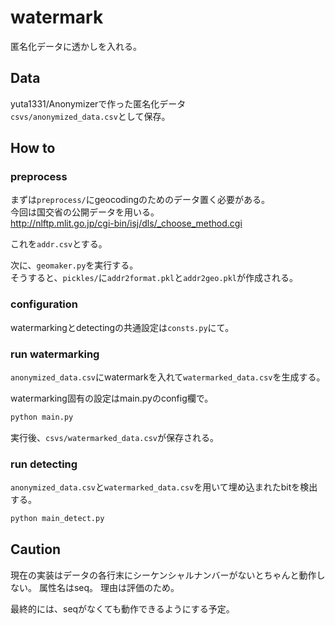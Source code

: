 # watermark
匿名化データに透かしを入れる。

## Data
yuta1331/Anonymizerで作った匿名化データ<br>
`csvs/anonymized_data.csv`として保存。

## How to
### preprocess
まずは`preprocess/`にgeocodingのためのデータ置く必要がある。<br>
今回は国交省の公開データを用いる。<br>
http://nlftp.mlit.go.jp/cgi-bin/isj/dls/_choose_method.cgi

これを`addr.csv`とする。

次に、`geomaker.py`を実行する。<br>
そうすると、`pickles/`に`addr2format.pkl`と`addr2geo.pkl`が作成される。

### configuration
watermarkingとdetectingの共通設定は`consts.py`にて。

### run watermarking
`anonymized_data.csv`にwatermarkを入れて`watermarked_data.csv`を生成する。

watermarking固有の設定はmain.pyのconfig欄で。

```bash
python main.py
```

実行後、`csvs/watermarked_data.csv`が保存される。

### run detecting
`anonymized_data.csv`と`watermarked_data.csv`を用いて埋め込まれたbitを検出する。

```bash
python main_detect.py
```

## Caution
現在の実装はデータの各行末にシーケンシャルナンバーがないとちゃんと動作しない。
属性名はseq。
理由は評価のため。

最終的には、seqがなくても動作できるようにする予定。
